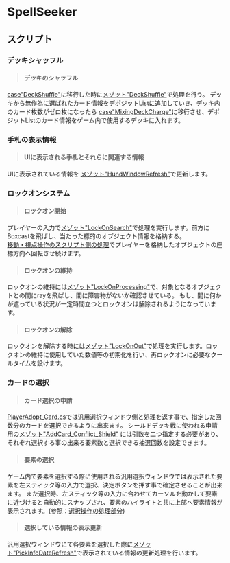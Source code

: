 # SpellSeeker

## スクリプト
### __デッキシャッフル__

>#### デッキのシャッフル

[case"DeckShuffle"](https://github.com/KuroYuki009/SpellSeeker/blob/develop/Assets/SpellsCard/HandCardManager.cs#L183-L185)に移行した時に[メゾット"DeckShuffle"](https://github.com/KuroYuki009/SpellSeeker/blob/develop/Assets/SpellsCard/HandCardManager.cs#L271-L286)で処理を行う。
デッキから無作為に選ばれたカード情報をデポジットListに追加していき、デッキ内のカード枚数がゼロ枚になったら [case"MixingDeckCharge"](https://github.com/KuroYuki009/SpellSeeker/blob/develop/Assets/SpellsCard/HandCardManager.cs#L187-L191)に移行させ、デポジットListのカード情報をゲーム内で使用するデッキに入れます。

<rb>

### __手札の表示情報__
  
>#### UIに表示される手札とそれらに関連する情報

UIに表示されている情報を [メゾット"HundWindowRefresh"](https://github.com/KuroYuki009/SpellSeeker/blob/develop/Assets/SpellsCard/HandCardManager.cs#L289-L326)で更新します。


### __ロックオンシステム__

>#### ロックオン開始

プレイヤーの入力で[メゾット"LockOnSearch"](https://github.com/KuroYuki009/SpellSeeker/blob/develop/Assets/SpellsCard/HandCardManager.cs#L577-L622)で処理を実行します。前方にBoxcastを飛ばし、当たった標的のオブジェクト情報を格納する。<br>
[移動・視点操作のスクリプト側の処理](https://github.com/KuroYuki009/SpellSeeker/blob/develop/Assets/Entitys/Player/Script/PlayerMoving.cs#L140-L144)でプレイヤーを格納したオブジェクトの座標方向へ回転させ続けます。

>#### ロックオンの維持

ロックオンの維持には[メゾット"LockOnProcessing"](https://github.com/KuroYuki009/SpellSeeker/blob/develop/Assets/SpellsCard/HandCardManager.cs#L626-L680)で、対象となるオブジェクトとの間にrayを飛ばし、間に障害物がないか確認させている。<rb>
もし、間に何かが遮っている状況が一定時間立つとロックオンは解除されるようになっています。

>#### ロックオンの解除

ロックオンを解除する時には[メゾット"LockOnOut"](https://github.com/KuroYuki009/SpellSeeker/blob/develop/Assets/SpellsCard/HandCardManager.cs#L682-L698)で処理を実行します。ロックオンの維持に使用していた数値等の初期化を行い、再ロックオンに必要なクールタイムを設けます。


### __カードの選択__

>#### カード選択の申請

[PlayerAdopt_Card.cs](Assets/Entitys/Player/Script/PlayerAdopt_Card.cs)では汎用選択ウィンドウ側と処理を返す事で、指定した回数分のカードを選択できるように出来ます。<rb>
シールドデッキ戦に使われる申請用の[メゾット"AddCard_Conflict_Shield"](https://github.com/KuroYuki009/SpellSeeker/blob/develop/Assets/Entitys/Player/Script/PlayerAdopt_Card.cs#L56-L69)
には引数を二つ指定する必要があり、それぞれ選択する事の出来る要素数と選択できる抽選回数を設定できます。

>#### 要素の選択

ゲーム内で要素を選択する際に使用される汎用選択ウィンドウでは表示された要素を左スティック等の入力で選択、決定ボタンを押す事で確定させることが出来ます。
また選択時、左スティック等の入力に合わせてカーソルを動かして要素に近づけると自動的にスナップされ、要素のハイライトと共に上部へ要素情報が表示されます。(参照：[選択操作の処理部分](https://github.com/KuroYuki009/SpellSeeker/blob/develop/Assets/Entitys/Player/Script/PlayerGSWInput.cs#L262-L358))

>#### 選択している情報の表示更新

汎用選択ウィンドウにて各要素を選択した際に[メゾット"PickInfoDateRefresh"](https://github.com/KuroYuki009/SpellSeeker/blob/develop/Assets/Entitys/Player/Script/PlayerGSWInput.cs#L360-L381)で表示されている情報の更新処理を行います。
